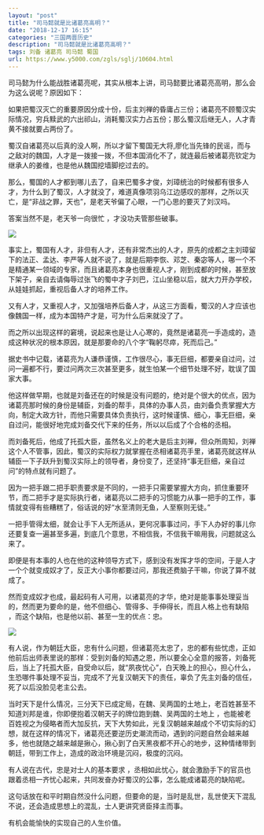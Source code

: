 ```yaml
---
layout: "post"
title: "司马懿就是比诸葛亮高明？"
date: "2018-12-17 16:15"
categories: "三国两晋历史"
description: "司马懿就是比诸葛亮高明？"
tags: 刘备 诸葛亮 司马懿 蜀国
url: https://www.y5000.com/zgls/sglj/10604.html
---
```






司马懿为什么能战胜诸葛亮呢，其实从根本上讲，司马懿要比诸葛亮高明，那么会为这么说呢？原因如下：

如果把蜀汉灭亡的重要原因分成十份，后主刘禅的昏庸占三份；诸葛亮不顾蜀汉实际情况，穷兵黩武的六出祁山，消耗蜀汉实力占五份；那么蜀汉后继无人，人才青黄不接就要占两份了。

蜀汉自诸葛亮以后真的没人啊，所以才留下蜀国无大将,廖化当先锋的民谣，而与之敌对的魏国，人才是一拨接一拨，不但本国消化不了，就连最后被诸葛亮钦定为继承人的姜维，也是他从魏国挖墙脚挖过去的。

那么，蜀国的人才都到哪儿去了，自来巴蜀多才俊，刘璋统治的时候都有很多人才，为什么到了蜀汉，人才就没了，难道真像项羽乌江边感叹的那样，之所以灭亡，是“非战之罪，天也”，是老天爷偏了心眼，一门心思的要灭了刘汉吗。

答案当然不是，老天爷一向很忙 ，才没功夫管那些破事。

![](https://img.y5000.com/uploads/allimg/170114/09594460E-0.jpg)

事实上，蜀国有人才，非但有人才，还有非常杰出的人才，原先的成都之主刘璋留下的法正、孟达、李严等人就不说了，就是后期李恢、邓芝、秦宓等人，哪一个不是精通某一领域的专家，而且诸葛亮本身也很重视人才，刚到成都的时候，甚至放下架子，亲自去请侮辱过张飞的蜀中才子刘巴，江山坐稳以后，就大力开办学校，从娃娃抓起，重视后备人才的培养工作。

又有人才，又重视人才，又加强培养后备人才，从这三方面看，蜀汉的人才应该也像魏国一样，成为本国特产才是，可为什么后来就没了了。

而之所以出现这样的窘境，说起来也是让人心寒的，竟然是诸葛亮一手造成的，造成这种状况的根本原因，就是那要命的八个字“鞠躬尽瘁，死而后己。”

据史书中记载，诸葛亮为人谦恭谨慎，工作很尽心，事无巨细，都要亲自过问，过问一遍都不行，要过问两次三次甚至更多，就生怕某一个细节处理不好，耽误了国家大事。

他这样做早期，也就是刘备还在的时候是没有问题的，绝对是个很大的优点，因为诸葛亮那时候的身份是辅臣，刘备的帮手，具体的办事人员，由刘备负责掌握大方向，制定大政方针，而他只需要具体负责执行，这时候谨慎、细心，事无巨细，亲自过问，能很好地完成刘备交代下来的任务，所以以后成了个合格的丞相。

而刘备死后，他成了托孤大臣，虽然名义上的老大是后主刘禅，但众所周知，刘禅这个人不管事，因此，蜀汉的实际权力就掌握在丞相诸葛亮手里，诸葛亮就这样从辅臣一下子跃升到蜀汉实际上的领导者，身份变了，还坚持“事无巨细，亲自过问”的特点就有问题了。

因为一把手跟二把手职责要求是不同的，一把手只需要掌握大方向，抓住重要环节，而二把手才是实际执行者，诸葛亮以二把手的习惯能力从事一把手的工作，事情就变得有些糟糕了，俗话说的好“水至清则无鱼，人至察则无徒。”

一把手管得太细，就会让手下人无所适从，更何况事事过问，手下人办好的事儿你还要复查一遍甚至多遍，到底几个意思，不相信我，不信我干嘛用我，问题就这么来了。

即便是有本事的人也在他的这种领导方式下，感到没有发挥才华的空间，于是人才一个个就变成奴才了，反正大小事你都要过问，那我还费脑子干嘛，你说了算不就成了。

然而变成奴才也成，最起码有人可用，以诸葛亮的才华，绝对是能事事处理妥当的，然而更为要命的是，他不但细心、管得多、手伸得长，而且人格上也有缺陷
，而这个缺陷，也是他以前、甚至一生的优点：忠。

![](https://img.y5000.com/uploads/allimg/170114/0959443Q3-1.jpg)

有人说，作为朝廷大臣，忠有什么问题，但诸葛亮太忠了，忠的都有些忧虑，正如他前后出师表里说的那样：受到刘备的知遇之恩，所以要全心全意的报答，刘备死后，当上了托孤大臣，自受命以后，就“夙夜忧心”，白天晚上的担心，担心什么，生恐哪件事处理不妥当，完成不了光复汉朝天下的责任，辜负了先主刘备的信任，死了以后没脸见老主公去。

当时天下是什么情况，三分天下已成定局，在魏、吴两国的土地上，老百姓甚至不知道刘邦是谁，你即便抱着汉朝天子的牌位跑到魏、吴两国的土地上
，也能被老百姓视之为侵略者而大加反抗，天下大势如此，光复汉朝越来越成个不切实际的幻想，就在这样的情况下，诸葛亮还要逆历史潮流而动，遇到的问题自然会越来越多，他也就随之越来越是揪心，揪心到了白天黑夜都不开心的地步，这种情绪带到朝廷，带到工作上，造成的政治环境是沉闷，极度的沉闷。

有人说在古代，忠是对士人的基本要求 ，丞相如此忧心，就会激励手下的官员也跟着丞相一齐忧心起来，共同发奋办好蜀汉的公事，怎么能成诸葛亮的缺陷呢。

这句话放在和平时期自然没什么问题，但要命的是，当时是乱世，乱世使天下混乱不说，还会造成思想上的混乱，士人更讲究贤臣择主而事。

有机会能愉快的实现自己的人生价值。
